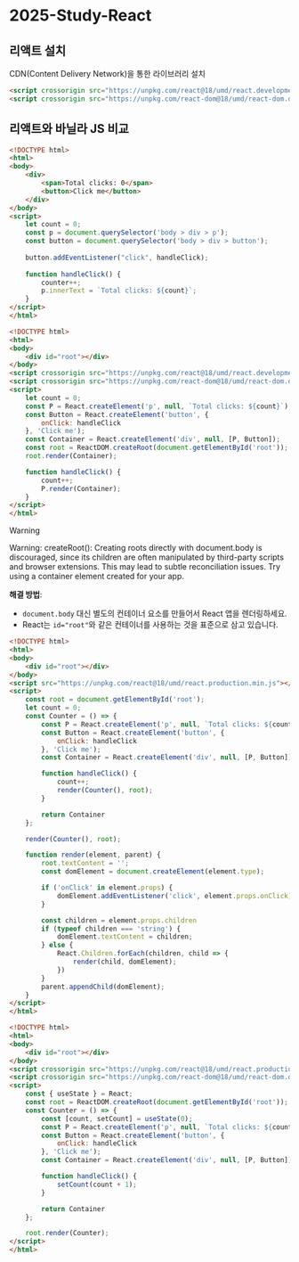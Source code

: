 # 2025-Study-React


## 리액트 설치
CDN(Content Delivery Network)을 통한 라이브러리 설치

```html
<script crossorigin src="https://unpkg.com/react@18/umd/react.development.js"></script>
<script crossorigin src="https://unpkg.com/react-dom@18/umd/react-dom.development.js"></script>
```

## 리액트와 바닐라 JS 비교

```html title:vanilla-js.html
<!DOCTYPE html>
<html>
<body>
    <div>
        <span>Total clicks: 0</span>
        <button>Click me</button>
    </div>
</body>
<script>
    let count = 0;
    const p = document.querySelector('body > div > p');
    const button = document.querySelector('body > div > button');
    
    button.addEventListener("click", handleClick);
    
    function handleClick() {
        counter++;
        p.innerText = `Total clicks: ${count}`;
    }
</script>
</html>
```

```html react.html
<!DOCTYPE html>
<html>
<body>
    <div id="root"></div>
</body>
<script crossorigin src="https://unpkg.com/react@18/umd/react.development.js"></script>
<script crossorigin src="https://unpkg.com/react-dom@18/umd/react-dom.development.js"></script>
<script>
    let count = 0;
    const P = React.createElement('p', null, `Total clicks: ${count}`);
    const Button = React.createElement('button', {
        onClick: handleClick
    }, 'Click me');
    const Container = React.createElement('div', null, [P, Button]);
    const root = ReactDOM.createRoot(document.getElementById('root'));
    root.render(Container);

    function handleClick() {
        count++;
        P.render(Container);
    }
</script>
</html>
```

> [!Warning]
> Warning: createRoot(): Creating roots directly with document.body is discouraged, since its children are often manipulated by third-party scripts and browser extensions. This may lead to subtle reconciliation issues. Try using a container element created for your app.
>    
> **해결 방법**:
> - `document.body` 대신 별도의 컨테이너 요소를 만들어서 React 앱을 렌더링하세요.
> - React는 `id="root"`와 같은 컨테이너를 사용하는 것을 표준으로 삼고 있습니다.


```html title:react-without-react-dom.html
<!DOCTYPE html>
<html>
<body>
    <div id="root"></div>
</body>
<script src="https://unpkg.com/react@18/umd/react.production.min.js"></script>
<script>
    const root = document.getElementById('root');
    let count = 0;
    const Counter = () => {
        const P = React.createElement('p', null, `Total clicks: ${count}`);
        const Button = React.createElement('button', {
            onClick: handleClick
        }, 'Click me');
        const Container = React.createElement('div', null, [P, Button]);

        function handleClick() {
            count++;
            render(Counter(), root);
        }

        return Container
    };

    render(Counter(), root);

    function render(element, parent) {
        root.textContent = '';
        const domElement = document.createElement(element.type);

        if ('onClick' in element.props) {
            domElement.addEventListener('click', element.props.onClick);
        }

        const children = element.props.children
        if (typeof children === 'string') {
            domElement.textContent = children;
        } else {
            React.Children.forEach(children, child => {
                render(child, domElement);
            })
        }
        parent.appendChild(domElement);
    }
</script>
</html>
```

```html title:react.html
<!DOCTYPE html>
<html>
<body>
    <div id="root"></div>
</body>
<script crossorigin src="https://unpkg.com/react@18/umd/react.production.min.js"></script>
<script crossorigin src="https://unpkg.com/react-dom@18/umd/react-dom.development.js"></script>
<script>
    const { useState } = React;
    const root = ReactDOM.createRoot(document.getElementById('root'));
    const Counter = () => {
        const [count, setCount] = useState(0);
        const P = React.createElement('p', null, `Total clicks: ${count}`);
        const Button = React.createElement('button', {
            onClick: handleClick
        }, 'Click me');
        const Container = React.createElement('div', null, [P, Button]);

        function handleClick() {
            setCount(count + 1);
        }

        return Container
    };

    root.render(Counter);
</script>
</html>
```
